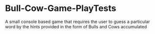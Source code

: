 # Bull-Cow-Game-PlayTests
A small console based game that requires the user to guess a particular word by the hints provided in the form of Bulls and Cows accumulated
